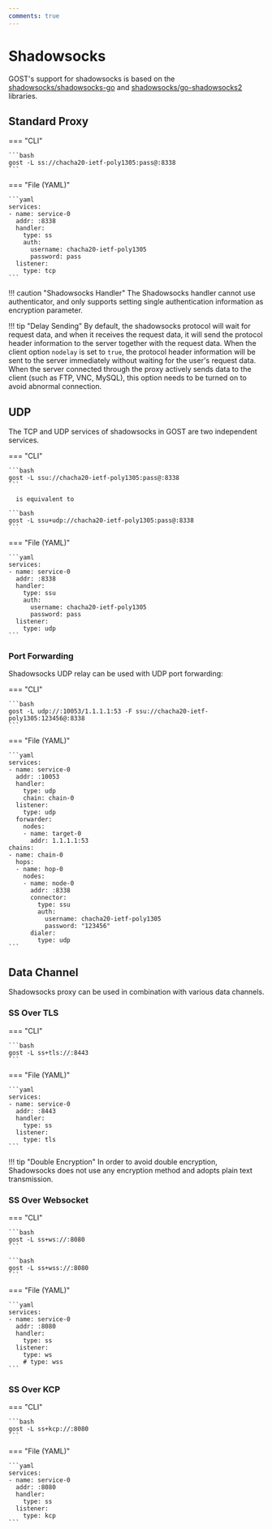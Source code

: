 ```yaml
---
comments: true
---
```


# Shadowsocks

GOST's support for shadowsocks is based on the [shadowsocks/shadowsocks-go](https://github.com/shadowsocks/shadowsocks-go) and [shadowsocks/go-shadowsocks2](https://github.com/shadowsocks/go-shadowsocks2) libraries.

## Standard Proxy

=== "CLI"

    ```bash
    gost -L ss://chacha20-ietf-poly1305:pass@:8338
    ```

=== "File (YAML)"

    ```yaml
    services:
    - name: service-0
      addr: :8338
      handler:
        type: ss
        auth:
          username: chacha20-ietf-poly1305
          password: pass
      listener:
        type: tcp
    ```

!!! caution "Shadowsocks Handler" The Shadowsocks handler cannot use authenticator, and only supports setting single authentication information as encryption parameter.

!!! tip "Delay Sending"
    By default, the shadowsocks protocol will wait for request data, and when it receives the request data, it will send the protocol header information to the server together with the request data. When the client option `nodelay` is set to `true`, the protocol header information will be sent to the server immediately without waiting for the user's request data. When the server connected through the proxy actively sends data to the client (such as FTP, VNC, MySQL), this option needs to be turned on to avoid abnormal connection.

## UDP

The TCP and UDP services of shadowsocks in GOST are two independent services.

=== "CLI"

    ```bash
    gost -L ssu://chacha20-ietf-poly1305:pass@:8338
    ```

	  is equivalent to

    ```bash
    gost -L ssu+udp://chacha20-ietf-poly1305:pass@:8338
    ```

=== "File (YAML)"

    ```yaml
    services:
    - name: service-0
      addr: :8338
      handler:
        type: ssu
        auth:
          username: chacha20-ietf-poly1305
          password: pass
      listener:
        type: udp
    ```

### Port Forwarding

Shadowsocks UDP relay can be used with UDP port forwarding:

=== "CLI"

    ```bash
    gost -L udp://:10053/1.1.1.1:53 -F ssu://chacha20-ietf-poly1305:123456@:8338
    ```

=== "File (YAML)"

    ```yaml
    services:
    - name: service-0
      addr: :10053
      handler:
        type: udp
        chain: chain-0
      listener:
        type: udp
      forwarder:
        nodes:
        - name: target-0
          addr: 1.1.1.1:53
    chains:
    - name: chain-0
      hops:
      - name: hop-0
        nodes:
        - name: node-0
          addr: :8338
          connector:
            type: ssu
            auth:
              username: chacha20-ietf-poly1305
              password: "123456"
          dialer:
            type: udp
    ```

## Data Channel

Shadowsocks proxy can be used in combination with various data channels.

### SS Over TLS

=== "CLI"

    ```bash
    gost -L ss+tls://:8443
    ```

=== "File (YAML)"

    ```yaml
    services:
    - name: service-0
      addr: :8443
      handler:
        type: ss
      listener:
        type: tls
    ```

!!! tip "Double Encryption"
    In order to avoid double encryption, Shadowsocks does not use any encryption method and adopts plain text transmission.

### SS Over Websocket

=== "CLI"

    ```bash
    gost -L ss+ws://:8080
    ```

    ```bash
    gost -L ss+wss://:8080
    ```

=== "File (YAML)"

    ```yaml
    services:
    - name: service-0
      addr: :8080
      handler:
        type: ss
      listener:
        type: ws
        # type: wss
    ```

### SS Over KCP

=== "CLI"

    ```bash
    gost -L ss+kcp://:8080
    ```

=== "File (YAML)"

    ```yaml
    services:
    - name: service-0
      addr: :8080
      handler:
        type: ss
      listener:
        type: kcp
    ```
